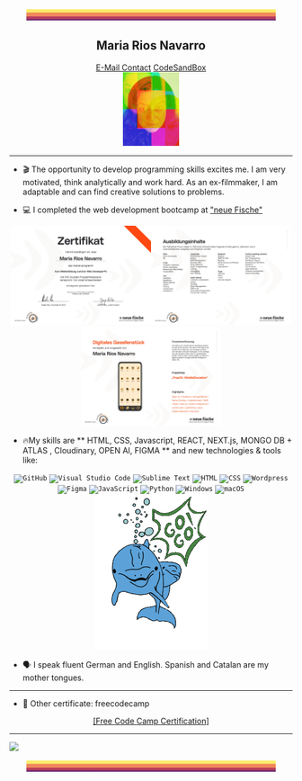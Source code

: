 <!--
**MariaRiosNavarro/MariaRiosNavarro** is a ✨ _special_ ✨ repository because its `README.md` (this file) appears on your GitHub profile.-->
<div align="center">
 <img src="palette2.jpg" alt="Palette long Picture" height="20px"/>
</div>


<div align="center">
    <h2>Maria Rios Navarro</h2>
</div>

<div align="center">
	<a href="mailto:info@propscode.com">E-Mail Contact</a> 
	<a href="https://codesandbox.io/u/MariaRiosNavarro">CodeSandBox</a> 
</div>
	
	
<div align="center">
 <img src="MariaRiosNavarro_Klein.jpg" alt="Image of Maria" width="100px" />
</div>



<div align="center" height="100px">
<hr>
</div>
	
- 🎬 The opportunity to develop programming skills excites me. I am very motivated, think analytically and work hard. As an ex-filmmaker, I am adaptable and can find creative solutions to problems. 

- 💻  I completed the web development bootcamp at <a href="https://www.neuefische.de/" target="_blank">"neue Fische"</a>

<div align="center"><img src="certification1.jpg" width="250px"><img src="certification2.jpg" width="250px"><img src="certification3.jpg" width="250px"></div>

- 🔥My skills are ** HTML, CSS, Javascript, REACT, NEXT.js, MONGO DB + ATLAS , Cloudinary, OPEN AI, FIGMA ** and new technologies & tools like:  


<div align="center">
	<code><img height="40" src="https://user-images.githubusercontent.com/25181517/192108374-8da61ba1-99ec-41d7-80b8-fb2f7c0a4948.png" alt="GitHub" title="GitHub" /></code>
	<code><img height="40" src="https://user-images.githubusercontent.com/25181517/192108891-d86b6220-e232-423a-bf5f-90903e6887c3.png" alt="Visual Studio Code" title="Visual Studio Code" /></code>
	<code><img height="40" src="https://user-images.githubusercontent.com/25181517/190887576-6653f877-8439-4521-82f3-403086ead892.png" alt="Sublime Text" title="Sublime Text" /></code>
	<code><img height="40" src="https://user-images.githubusercontent.com/25181517/192158954-f88b5814-d510-4564-b285-dff7d6400dad.png" alt="HTML" title="HTML" /></code>
	<code><img height="40" src="https://user-images.githubusercontent.com/25181517/183898674-75a4a1b1-f960-4ea9-abcb-637170a00a75.png" alt="CSS" title="CSS" /></code>
	<code><img height="40" src="https://user-images.githubusercontent.com/25181517/192158957-b1256181-356c-46a3-beb9-487af08a6266.png" alt="Wordpress" title="Wordpress" /></code>
	<code><img height="40" src="https://user-images.githubusercontent.com/25181517/189715289-df3ee512-6eca-463f-a0f4-c10d94a06b2f.png" alt="Figma" title="Figma" /></code>
	<code><img height="40" src="https://user-images.githubusercontent.com/25181517/117447155-6a868a00-af3d-11eb-9cfe-245df15c9f3f.png" alt="JavaScript" title="JavaScript" /></code>
	<code><img height="40" src="https://user-images.githubusercontent.com/25181517/183423507-c056a6f9-1ba8-4312-a350-19bcbc5a8697.png" alt="Python" title="Python" /></code>
	<code><img height="40" src="https://user-images.githubusercontent.com/25181517/186884150-05e9ff6d-340e-4802-9533-2c3f02363ee3.png" alt="Windows" title="Windows" /></code>
	<code><img height="40" src="https://user-images.githubusercontent.com/25181517/186884152-ae609cca-8cf1-4175-8d60-1ce1fa078ca2.png" alt="macOS" title="macOS" /></code>
</div>


<div align="center">
 <img src="gifDolphins.gif" alt="Dolphins-gif" width="200px" />
</div>
 

<hr hidden>	
	
	
- 🗣️ I speak fluent German and English. Spanish and Catalan are my mother tongues.

<hr>

- 📃 Other certificate: freecodecamp 

<div align="center"><a href="https://freecodecamp.org/certification/Propscode/responsive-web-design" target="_blank">[Free Code Camp Certification]</a></div>


<hr>



![](https://img.shields.io/github/gist/stars/MariaRiosNavarro?style=social)


<div align="center">
 <img src="palette2.jpg" alt="Palette long Picture" height="20px"/>
</div>


